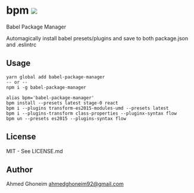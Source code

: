 # bpm <img src="https://travis-ci.org/aghoneim92/bpm.svg?branch=master"/>
Babel Package Manager

Automagically install babel presets/plugins and save to both package.json and .eslintrc

## Usage
```
yarn global add babel-package-manager
-- or --
npm i -g babel-package-manager

alias bpm='babel-package-manager'
bpm install --presets latest stage-0 react
bpm i --plugins transform-es2015-modules-umd --presets latest
bpm i --plugins-transform class-properties --pluginx-syntax flow
bpm un --presets es2015 --plugins-syntax flow
```
## License
MIT - See LICENSE.md

## Author
Ahmed Ghoneim <ahmedghoneim92@gmail.com>
